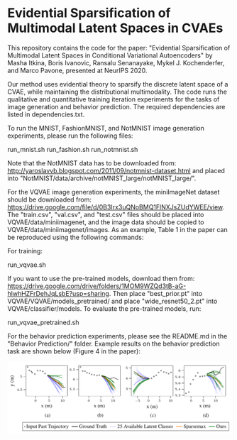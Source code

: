 # Evidential Sparsification of Multimodal Latent Spaces in CVAEs

This repository contains the code for the paper: "Evidential Sparsification of Multimodal Latent Spaces in Conditional Variational Autoencoders" by Masha Itkina, Boris Ivanovic, Ransalu Senanayake, Mykel J. Kochenderfer, and Marco Pavone, presented at NeurIPS 2020.

Our method uses evidential theory to sparsify the discrete latent space of a CVAE, while maintaining the distributional multimodality. The code runs the qualitative and quantitative training iteration experiments for the tasks of image generation and behavior prediction. The required dependencies are listed in dependencies.txt. 

To run the MNIST, FashionMNIST, and NotMNIST image generation experiments, please run the following files:

run_mnist.sh
run_fashion.sh
run_notmnist.sh

Note that the NotMNIST data has to be downloaded from: http://yaroslavvb.blogspot.com/2011/09/notmnist-dataset.html and placed into "NotMNIST/data/archive/notMNIST_large/notMNIST_large/".

For the VQVAE image generation experiments, the miniImageNet dataset should be downloaded from: https://drive.google.com/file/d/0B3Irx3uQNoBMQ1FlNXJsZUdYWEE/view. The "train.csv", "val.csv", and "test.csv" files should be placed into VQVAE/data/miniimagenet, and the image data should be copied to VQVAE/data/miniimagenet/images. As an example, Table 1 in the paper can be reproduced using the following commands: 

For training:

run_vqvae.sh

If you want to use the pre-trained models, download them from: https://drive.google.com/drive/folders/1MOM9WZQd3tB-aG-hlwhHZFrDehJqLsbE?usp=sharing. Then place "best_prior.pt" into VQVAE/VQVAE/models_pretrained/ and place "wide_resnet50_2.pt" into VQVAE/classifier/models. To evaluate the pre-trained models, run:

run_vqvae_pretrained.sh

For the behavior prediction experiments, please see the README.md in the "Behavior Prediction/" folder. Example results on the behavior prediction task are shown below (Figure 4 in the paper):

![alt text](https://github.com/sisl/EvidentialSparsification/blob/main/BehaviorPrediction/behavior_prediction_results.png)
